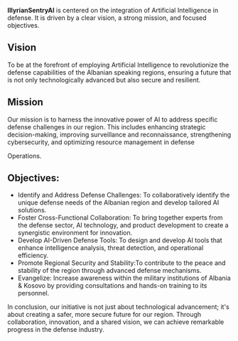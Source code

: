 **IllyrianSentryAI** is centered on the integration of Artificial Intelligence in defense. It is driven by a clear vision, a strong mission, and focused objectives.

## Vision

To be at the forefront of employing Artificial Intelligence to revolutionize the defense capabilities of the Albanian speaking regions, ensuring a future that is not only technologically advanced but also secure and resilient.



## Mission

Our mission is to harness the innovative power of AI to address specific defense challenges in our region. This includes enhancing strategic decision-making, improving surveillance and reconnaissance, strengthening cybersecurity, and optimizing resource management in defense 

Operations.



## Objectives:
- Identify and Address Defense Challenges: To collaboratively identify the unique defense needs of the Albanian region and develop tailored AI solutions.
- Foster Cross-Functional Collaboration: To bring together experts from the defense sector, AI technology, and product development to create a synergistic environment for innovation.
- Develop AI-Driven Defense Tools: To design and develop AI tools that enhance intelligence analysis, threat detection, and operational efficiency.
- Promote Regional Security and Stability:To contribute to the peace and stability of the region through advanced defense mechanisms.
- Evangelize: Increase awareness within the military institutions of Albania & Kosovo by providing consultations and hands-on training to its personnel.

In conclusion, our initiative is not just about technological advancement; it's about creating a safer, more secure future for our region. Through collaboration, innovation, and a shared vision, we can achieve remarkable progress in the defense industry.

